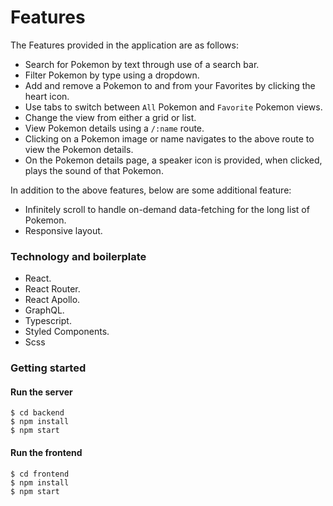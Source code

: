 # Features

The Features provided in the application are as follows:

- Search for Pokemon by text through use of a search bar.
- Filter Pokemon by type using a dropdown.
- Add and remove a Pokemon to and from your Favorites by clicking the heart icon.
- Use tabs to switch between `All` Pokemon and `Favorite` Pokemon views.
- Change the view from either a grid or list.
- View Pokemon details using a `/:name` route.
- Clicking on a Pokemon image or name navigates to the above route to view the Pokemon details.
- On the Pokemon details page, a speaker icon is provided, when clicked, plays the sound of that Pokemon.

In addition to the above features, below are some additional feature:
- Infinitely scroll to handle on-demand data-fetching for the long list of Pokemon.
- Responsive layout.

### Technology and boilerplate

- React.
- React Router.
- React Apollo.
- GraphQL.
- Typescript.
- Styled Components.
- Scss

### Getting started

#### Run the server
```
$ cd backend
$ npm install
$ npm start
```

#### Run the frontend
```
$ cd frontend
$ npm install
$ npm start
```
